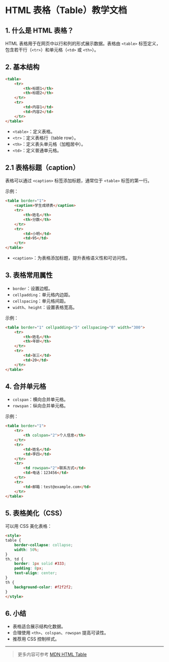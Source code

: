 
# HTML 表格（Table）教学文档

## 1. 什么是 HTML 表格？
HTML 表格用于在网页中以行和列的形式展示数据。表格由 `<table>` 标签定义，包含若干行（`<tr>`）和单元格（`<td>` 或 `<th>`）。

## 2. 基本结构
```html
<table>
	<tr>
		<th>标题1</th>
		<th>标题2</th>
	</tr>
	<tr>
		<td>内容1</td>
		<td>内容2</td>
	</tr>
</table>
```
- `<table>`：定义表格。
- `<tr>`：定义表格行（table row）。
- `<th>`：定义表头单元格（加粗居中）。
- `<td>`：定义普通单元格。

## 2.1 表格标题（caption）
表格可以通过 `<caption>` 标签添加标题，通常位于 `<table>` 标签的第一行。

示例：
```html
<table border="1">
	<caption>学生成绩表</caption>
	<tr>
		<th>姓名</th>
		<th>分数</th>
	</tr>
	<tr>
		<td>小明</td>
		<td>95</td>
	</tr>
</table>
```
- `<caption>`：为表格添加标题，提升表格语义性和可访问性。

## 3. 表格常用属性
- `border`：设置边框。
- `cellpadding`：单元格内边距。
- `cellspacing`：单元格间距。
- `width`、`height`：设置表格宽高。

示例：
```html
<table border="1" cellpadding="5" cellspacing="0" width="300">
	<tr>
		<th>姓名</th>
		<th>年龄</th>
	</tr>
	<tr>
		<td>张三</td>
		<td>20</td>
	</tr>
</table>
```

## 4. 合并单元格
- `colspan`：横向合并单元格。
- `rowspan`：纵向合并单元格。

示例：
```html
<table border="1">
	<tr>
		<th colspan="2">个人信息</th>
	</tr>
	<tr>
		<td>姓名</td>
		<td>李四</td>
	</tr>
	<tr>
		<td rowspan="2">联系方式</td>
		<td>电话：123456</td>
	</tr>
	<tr>
		<td>邮箱：test@example.com</td>
	</tr>
</table>
```

## 5. 表格美化（CSS）
可以用 CSS 美化表格：
```html
<style>
table {
	border-collapse: collapse;
	width: 50%;
}
th, td {
	border: 1px solid #333;
	padding: 8px;
	text-align: center;
}
th {
	background-color: #f2f2f2;
}
</style>
```

## 6. 小结
- 表格适合展示结构化数据。
- 合理使用 `<th>`、`colspan`、`rowspan` 提高可读性。
- 推荐用 CSS 控制样式。

---

> 更多内容可参考 [MDN HTML Table](https://developer.mozilla.org/zh-CN/docs/Web/HTML/Element/table)
